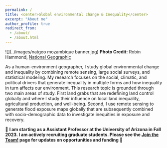 ```yaml
---
permalink: /
title: <center>Global environmental change & Inequality</center>
excerpt: "About me"
author_profile: true
redirect_from: 
  - /about/
  - /about.html
---
```


![](../images/natgeo mozambique banner.jpg)
**Photo Credit:** Robin Hammond, [National Geographic](https://www.nationalgeographic.com/foodfeatures/land-grab/)

As a human-environment geographer, I study global environmental change and inequality by combining remote sensing, large social surveys, and statistical modeling. My research focuses on the social, climatic, and political drivers that generate inequality in multiple forms and how inequality in turn affects our environment. This research topic is grounded through two main areas of study. First land grabs that are redefining land control globally and where I study their influence on local land inequality, agricultural production, and well-being. Second, I use remote sensing to generate flood exposure maps globally that are subsequently combined with socio-demographic data to investigate inequities in exposure and recovery.

:rotating_light: **I am starting as a Assistant Professor at the University of Arizona in Fall 2023. I am actively recruiting graduate students. Please see the [Join the Team!](https://jonathanasullivan.github.io/jointheteam/) page for updates on opportunities and funding** :rotating_light:
